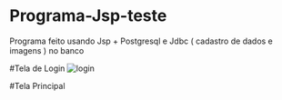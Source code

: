# Programa-Jsp-teste
Programa feito usando Jsp + Postgresql e Jdbc ( cadastro de dados e imagens ) no banco


#Tela de Login
![login](https://user-images.githubusercontent.com/59000781/72095054-7dac2a00-32f6-11ea-92b2-182786bfbbb6.png)

#Tela Principal

